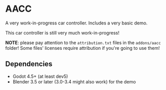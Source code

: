 # AACC

A very work-in-progress car controller. Includes a very basic demo.

This car controller is still very much work-in-progress!

**NOTE**: please pay attention to the `attribution.txt` files in the
`addons/aacc` folder! Some files' licenses require attribution if you're going
to use them!

## Dependencies
- Godot 4.5+ (at least dev5)
- Blender 3.5 or later (3.0-3.4 might also work) for the demo
